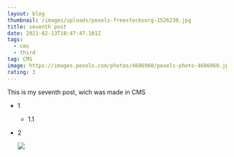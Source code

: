 ```yaml
---
layout: blog
thumbnail: /images/uploads/pexels-freestocksorg-1526238.jpg
title: seventh post
date: 2021-02-13T18:47:47.101Z
tags:
  - cms
  - third
tag: CMS
image: https://images.pexels.com/photos/4686960/pexels-photo-4686960.jpeg?auto=compress&cs=tinysrgb&dpr=2&h=750&w=1260
rating: 3
---
```

This is my seventh post, wich was made in CMS

* 1

  * 1.1
* 2

  ![](https://images.pexels.com/photos/3814676/pexels-photo-3814676.jpeg?cs=srgb&dl=pexels-alexandr-podvalny-3814676.jpg&fm=jpg)